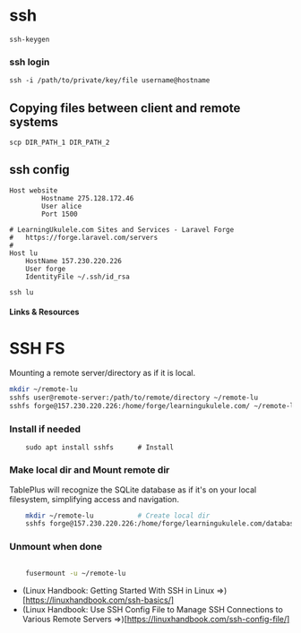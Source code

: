 # ssh

```
ssh-keygen
```

### ssh login

```
ssh -i /path/to/private/key/file username@hostname
```

## Copying files between client and remote systems

```
scp DIR_PATH_1 DIR_PATH_2
```

## ssh config
```
Host website
        Hostname 275.128.172.46
        User alice
        Port 1500
```

```
# LearningUkulele.com Sites and Services - Laravel Forge
#   https://forge.laravel.com/servers
#
Host lu
    HostName 157.230.220.226
    User forge
    IdentityFile ~/.ssh/id_rsa
```

```
ssh lu
```
#### Links &amp; Resources

# SSH FS

Mounting a remote server/directory as if it is local.

```sh
mkdir ~/remote-lu
sshfs user@remote-server:/path/to/remote/directory ~/remote-lu
sshfs forge@157.230.220.226:/home/forge/learningukulele.com/ ~/remote-lu
```

### Install if needed
```
    sudo apt install sshfs      # Install
```

### Make local dir and Mount remote dir

TablePlus will recognize the SQLite database as if it's on your local filesystem, simplifying access and navigation.
```sh
    mkdir ~/remote-lu           # Create local dir
    sshfs forge@157.230.220.226:/home/forge/learningukulele.com/database    ~/remote-lu
```

### Unmount when done
```sh

    fusermount -u ~/remote-lu
```
- (Linux Handbook: Getting Started With SSH in Linux &rArr;)[https://linuxhandbook.com/ssh-basics/]
- (Linux Handbook: Use SSH Config File to Manage SSH Connections to Various Remote Servers  &rArr;)[https://linuxhandbook.com/ssh-config-file/]
